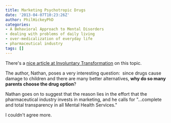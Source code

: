 ```yaml
---
title: Marketing Psychotropic Drugs
date: '2013-04-07T10:23:26Z'
author: PhilHickeyPhD
categories:
- A Behavioral Approach to Mental Disorders
- dealing with problems of daily living
- over-medicalization of everyday life
- pharmaceutical industry
tags: []
---
```


There's a <a href="http://involuntarytransformation.blogspot.com/2011/04/fishing-lessons-from-my-son.html#.UWBNjZOG0eU">nice article at Involuntary Transformation</a> on this topic.

The author, Nathan, poses a very interesting question:  since drugs cause damage to children and there are many better alternatives, <strong>why do so many parents choose the drug option</strong>?

Nathan goes on to suggest that the reason lies in the effort that the pharmaceutical industry invests in marketing, and he calls for "…complete and total transparency in all Mental Health Services."

I couldn't agree more.

&nbsp;